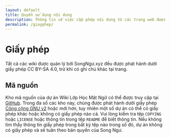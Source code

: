 ```yaml
---
layout: default
title: Quyền sử dụng nội dung
description: Thông tin về việc cấp phép nội dung từ các trang web được Song Ngư quản lý.
permalink: /giayphep/
---
```


# Giấy phép
Tất cả các wiki được quản lý bởi SongNgư.xyz đều được phát hành dưới giấy phép CC BY-SA 4.0, trừ khi có ghi chú khác tại trang.

## Mã nguồn
Kho mã nguồn của dự án Wiki Lớp Học Mật Ngữ có thể được truy cập tại [GitHub](https://github.com/wikilophocmatngu). Trong đa số các kho này, chúng được phát hành dưới giấy phép [Công cộng GNU v2](https://choosealicense.com/licenses/gpl-2.0/) hoặc mới hơn, tuy nhiên một số dự án có thể có giấy phép khác hoặc không có giấy phép nào cả. Vui lòng kiểm tra tệp `COPYING` hoặc `LICENSE` hoặc thông tin trong tệp `README` để biết thông tin. Nếu không tìm thấy thông tin giấy phép trong bất kỳ tệp nào trong số đó, dự án không có giấy phép và sẽ tuân theo bản quyền của Song Ngư.
